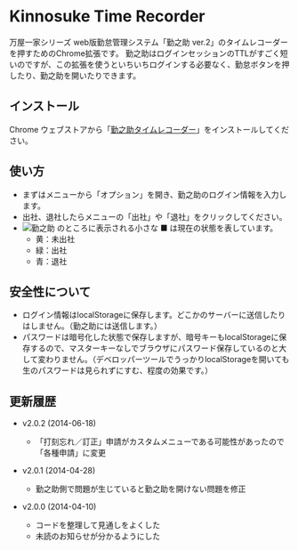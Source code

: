 # Kinnosuke Time Recorder

万屋一家シリーズ web版勤怠管理システム「勤之助 ver.2」のタイムレコーダーを押すためのChrome拡張です。
勤之助はログインセッションのTTLがすごく短いのですが、この拡張を使うといちいちログインする必要なく、勤怠ボタンを押したり、勤之助を開いたりできます。

## インストール

Chrome ウェブストアから「[勤之助タイムレコーダー](https://chrome.google.com/webstore/detail/%E5%8B%A4%E4%B9%8B%E5%8A%A9%E3%82%BF%E3%82%A4%E3%83%A0%E3%83%AC%E3%82%B3%E3%83%BC%E3%83%80%E3%83%BC/onohbjcjcdlmfheogadpfopadlmpicmk)」をインストールしてください。


## 使い方

- まずはメニューから「オプション」を開き、勤之助のログイン情報を入力します。
- 出社、退社したらメニューの「出社」や「退社」をクリックしてください。
- ![勤之助](https://github.com/irok/KinnosukeTimeRecorder/raw/master/images/icon19.png) のところに表示される小さな ■ は現在の状態を表しています。
  - 黄：未出社
  - 緑：出社
  - 青：退社

## 安全性について

- ログイン情報はlocalStorageに保存します。どこかのサーバーに送信したりはしません。（勤之助には送信します。）
- パスワードは暗号化した状態で保存しますが、暗号キーもlocalStorageに保存するので、マスターキーなしでブラウザにパスワード保存しているのと大して変わりません。（デベロッパーツールでうっかりlocalStorageを開いても生のパスワードは見られずにすむ、程度の効果です。）

## 更新履歴

- v2.0.2 (2014-06-18)
  - 「打刻忘れ／訂正」申請がカスタムメニューである可能性があったので「各種申請」に変更

- v2.0.1 (2014-04-28)
  - 勤之助側で問題が生じていると勤之助を開けない問題を修正

- v2.0.0 (2014-04-10)
  - コードを整理して見通しをよくした
  - 未読のお知らせが分かるようにした

